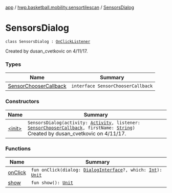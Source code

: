 [app](../../index.md) / [hwp.basketball.mobility.sensortilescan](../index.md) / [SensorsDialog](.)

# SensorsDialog

`class SensorsDialog : `[`OnClickListener`](https://developer.android.com/reference/android/content/DialogInterface/OnClickListener.html)

Created by dusan_cvetkovic on 4/11/17.

### Types

| Name | Summary |
|---|---|
| [SensorChooserCallback](-sensor-chooser-callback/index.md) | `interface SensorChooserCallback` |

### Constructors

| Name | Summary |
|---|---|
| [&lt;init&gt;](-init-.md) | `SensorsDialog(activity: `[`Activity`](https://developer.android.com/reference/android/app/Activity.html)`, listener: `[`SensorChooserCallback`](-sensor-chooser-callback/index.md)`, firstName: `[`String`](https://kotlinlang.org/api/latest/jvm/stdlib/kotlin/-string/index.html)`)`<br>Created by dusan_cvetkovic on 4/11/17. |

### Functions

| Name | Summary |
|---|---|
| [onClick](on-click.md) | `fun onClick(dialog: `[`DialogInterface`](https://developer.android.com/reference/android/content/DialogInterface.html)`?, which: `[`Int`](https://kotlinlang.org/api/latest/jvm/stdlib/kotlin/-int/index.html)`): `[`Unit`](https://kotlinlang.org/api/latest/jvm/stdlib/kotlin/-unit/index.html) |
| [show](show.md) | `fun show(): `[`Unit`](https://kotlinlang.org/api/latest/jvm/stdlib/kotlin/-unit/index.html) |
